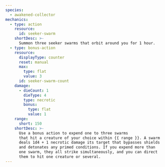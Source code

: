 ```yaml
---
species:
  - awakened-collector
mechanics:
  - type: action
    resource:
      id: seeker-swarm
    shortDesc: >-
      Summon three seeker swarms that orbit around you for 1 hour.
  - type: bonus-action
    resource:
      displayType: counter
      reset: manual
      max:
        type: flat
        value: 3
      id: seeker-swarm-count
    damage:
      - dieCount: 1
        dieType: 4
        type: necrotic
        bonus:
          type: flat
          value: 1
    range:
      short: 150
    shortDesc: >-
      Use a bonus action to expend one to three swarms
      that hit a creature of your choice within {{ range }}. A swarm
      deals 1d4 + 1 necrotic damage its target that bypasses shields
      and detonates any primed conditions. If you expend more than
      one swarm, they all strike simultaneously, and you can direct
      them to hit one creature or several.
---
```

